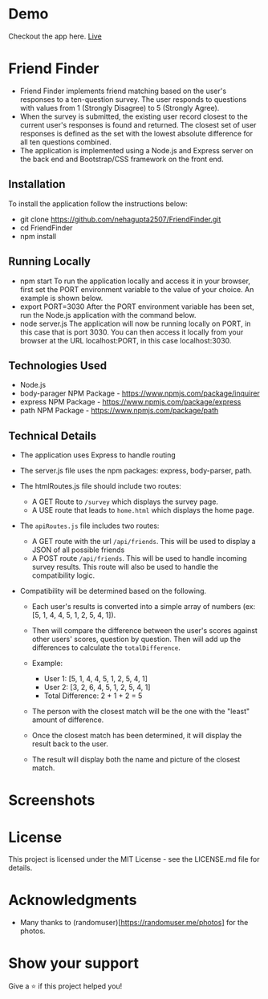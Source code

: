 # Demo
Checkout the app here. [Live](https://protected-waters-26613.herokuapp.com/)

# Friend Finder 
- Friend Finder implements friend matching based on the user's responses to a ten-question survey. The user responds to questions with values from 1 (Strongly Disagree) to 5 (Strongly Agree). 
- When the survey is submitted, the existing user record closest to the current user's responses is found and returned. The closest set of user responses is defined as the set with the lowest absolute difference for all ten questions combined.
- The application is implemented using a Node.js and Express server on the back end and Bootstrap/CSS framework on the front end.

## Installation
To install the application follow the instructions below:
- git clone https://github.com/nehagupta2507/FriendFinder.git
- cd FriendFinder
- npm install
  
## Running Locally
- npm start
To run the application locally and access it in your browser, first set the PORT environment variable to the value of your choice. An example is shown below.
- export PORT=3030
After the PORT environment variable has been set, run the Node.js application with the command below.
- node server.js
The application will now be running locally on PORT, in this case that is port 3030. You can then access it locally from your browser at the URL localhost:PORT, in this case localhost:3030.

## Technologies Used
- Node.js
- body-parager NPM Package - https://www.npmjs.com/package/inquirer
- express NPM Package - https://www.npmjs.com/package/express
- path NPM Package - https://www.npmjs.com/package/path

## Technical Details
* The application uses Express to handle routing 
 * The server.js file uses the npm packages: express, body-parser, path.
  * The htmlRoutes.js file should include two routes:
 	* A GET Route to `/survey` which displays the survey page.
 	* A USE route that leads to `home.html` which displays the home page.       

  * The `apiRoutes.js` file includes two routes:
 	* A GET route with the url `/api/friends`. This will be used to display a JSON of all possible friends
 	* A POST route `/api/friends`. This will be used to handle incoming survey results. This route will also be used to handle the compatibility logic. 

  * Compatibility will be determined based on the following.
    * Each user's results is converted into a simple array of numbers (ex: [5, 1, 4, 4, 5, 1, 2, 5, 4, 1]).
    * Then will compare the difference between the user's scores against other users' scores, question by question. Then will add up the differences to calculate the `totalDifference`.
    * Example: 
     	*  User 1: [5, 1, 4, 4, 5, 1, 2, 5, 4, 1]
 		*  User 2: [3, 2, 6, 4, 5, 1, 2, 5, 4, 1]
 		*  Total Difference: 2 + 1 + 2 = 5

    * The person with the closest match will be the one with the "least" amount of difference.
    * Once the closest match has been determined, it will display the result back to the user. 
    * The result will display both the name and picture of the closest match. 

# Screenshots


# License
This project is licensed under the MIT License - see the LICENSE.md file for details.

# Acknowledgments
- Many thanks to (randomuser)[https://randomuser.me/photos] for the photos.


# Show your support
Give a ⭐️ if this project helped you!

